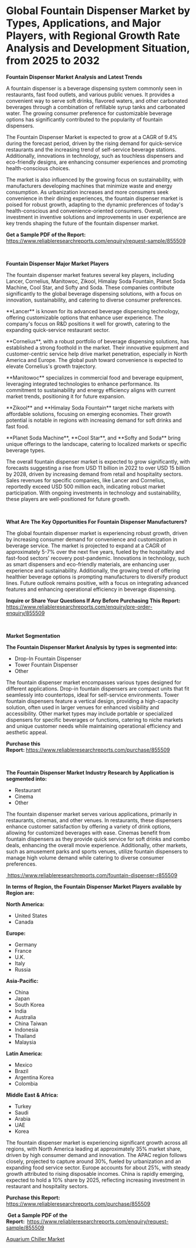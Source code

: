 <p><h1>Global Fountain Dispenser Market by Types, Applications, and Major Players, with Regional Growth Rate Analysis and Development Situation, from 2025 to 2032</h1></p><p><strong>Fountain Dispenser Market Analysis and Latest Trends</strong></p>
<p><p>A fountain dispenser is a beverage dispensing system commonly seen in restaurants, fast food outlets, and various public venues. It provides a convenient way to serve soft drinks, flavored waters, and other carbonated beverages through a combination of refillable syrup tanks and carbonated water. The growing consumer preference for customizable beverage options has significantly contributed to the popularity of fountain dispensers.</p><p>The Fountain Dispenser Market is expected to grow at a CAGR of 9.4% during the forecast period, driven by the rising demand for quick-service restaurants and the increasing trend of self-service beverage stations. Additionally, innovations in technology, such as touchless dispensers and eco-friendly designs, are enhancing consumer experiences and promoting health-conscious choices. </p><p>The market is also influenced by the growing focus on sustainability, with manufacturers developing machines that minimize waste and energy consumption. As urbanization increases and more consumers seek convenience in their dining experiences, the fountain dispenser market is poised for robust growth, adapting to the dynamic preferences of today's health-conscious and convenience-oriented consumers. Overall, investment in inventive solutions and improvements in user experience are key trends shaping the future of the fountain dispenser market.</p></p>
<p><strong>Get a Sample PDF of the Report:&nbsp;</strong> <a href="https://www.reliableresearchreports.com/enquiry/request-sample/855509?utm_campaign=2461&utm_medium=2&utm_source=Github&utm_content=ia&utm_term=20022025&utm_id=fountain-dispenser">https://www.reliableresearchreports.com/enquiry/request-sample/855509</a></p>
<p>&nbsp;</p>
<p><strong>Fountain Dispenser Major Market Players</strong></p>
<p><p>The fountain dispenser market features several key players, including Lancer, Cornelius, Manitowoc, Zikool, Himalay Soda Fountain, Planet Soda Machine, Cool Star, and Softy and Soda. These companies contribute significantly to the global beverage dispensing solutions, with a focus on innovation, sustainability, and catering to diverse consumer preferences.</p><p>**Lancer** is known for its advanced beverage dispensing technology, offering customizable options that enhance user experience. The company's focus on R&D positions it well for growth, catering to the expanding quick-service restaurant sector.</p><p>**Cornelius**, with a robust portfolio of beverage dispensing solutions, has established a strong foothold in the market. Their innovative equipment and customer-centric service help drive market penetration, especially in North America and Europe. The global push toward convenience is expected to elevate Cornelius's growth trajectory.</p><p>**Manitowoc** specializes in commercial food and beverage equipment, leveraging integrated technologies to enhance performance. Its commitment to sustainability and energy efficiency aligns with current market trends, positioning it for future expansion.</p><p>**Zikool** and **Himalay Soda Fountain** target niche markets with affordable solutions, focusing on emerging economies. Their growth potential is notable in regions with increasing demand for soft drinks and fast food.</p><p>**Planet Soda Machine**, **Cool Star**, and **Softy and Soda** bring unique offerings to the landscape, catering to localized markets or specific beverage types. </p><p>The overall fountain dispenser market is expected to grow significantly, with forecasts suggesting a rise from USD 11 billion in 2022 to over USD 15 billion by 2028, driven by increasing demand from retail and hospitality sectors. Sales revenues for specific companies, like Lancer and Cornelius, reportedly exceed USD 500 million each, indicating robust market participation. With ongoing investments in technology and sustainability, these players are well-positioned for future growth.</p></p>
<p>&nbsp;</p>
<p><strong>What Are The Key Opportunities For Fountain Dispenser Manufacturers?</strong></p>
<p><p>The global fountain dispenser market is experiencing robust growth, driven by increasing consumer demand for convenience and customization in beverage service. The market is projected to expand at a CAGR of approximately 5-7% over the next five years, fueled by the hospitality and fast-food sectors' recovery post-pandemic. Innovations in technology, such as smart dispensers and eco-friendly materials, are enhancing user experience and sustainability. Additionally, the growing trend of offering healthier beverage options is prompting manufacturers to diversify product lines. Future outlook remains positive, with a focus on integrating advanced features and enhancing operational efficiency in beverage dispensing.</p></p>
<p><strong>Inquire or Share Your Questions If Any Before Purchasing This Report:</strong> <a href="https://www.reliableresearchreports.com/enquiry/pre-order-enquiry/855509?utm_campaign=2461&utm_medium=2&utm_source=Github&utm_content=ia&utm_term=20022025&utm_id=fountain-dispenser">https://www.reliableresearchreports.com/enquiry/pre-order-enquiry/855509</a></p>
<p>&nbsp;</p>
<p><strong>Market Segmentation</strong></p>
<p><strong>The Fountain Dispenser Market Analysis by types is segmented into:</strong></p>
<p><ul><li>Drop-In Fountain Dispenser</li><li>Tower Fountain Dispenser</li><li>Other</li></ul></p>
<p><p>The fountain dispenser market encompasses various types designed for different applications. Drop-in fountain dispensers are compact units that fit seamlessly into countertops, ideal for self-service environments. Tower fountain dispensers feature a vertical design, providing a high-capacity solution, often used in larger venues for enhanced visibility and accessibility. Other market types may include portable or specialized dispensers for specific beverages or functions, catering to niche markets and unique customer needs while maintaining operational efficiency and aesthetic appeal.</p></p>
<p><strong>Purchase this Report:&nbsp;</strong><a href="https://www.reliableresearchreports.com/purchase/855509?utm_campaign=2461&utm_medium=2&utm_source=Github&utm_content=ia&utm_term=20022025&utm_id=fountain-dispenser">https://www.reliableresearchreports.com/purchase/855509</a></p>
<p>&nbsp;</p>
<p><strong>The Fountain Dispenser Market Industry Research by Application is segmented into:</strong></p>
<p><ul><li>Restaurant</li><li>Cinema</li><li>Other</li></ul></p>
<p><p>The fountain dispenser market serves various applications, primarily in restaurants, cinemas, and other venues. In restaurants, these dispensers enhance customer satisfaction by offering a variety of drink options, allowing for customized beverages with ease. Cinemas benefit from fountain dispensers as they provide quick service for soft drinks and combo deals, enhancing the overall movie experience. Additionally, other markets, such as amusement parks and sports venues, utilize fountain dispensers to manage high volume demand while catering to diverse consumer preferences.</p></p>
<p><a href="https://www.reliableresearchreports.com/fountain-dispenser-r855509?utm_campaign=2461&utm_medium=2&utm_source=Github&utm_content=ia&utm_term=20022025&utm_id=fountain-dispenser">&nbsp;https://www.reliableresearchreports.com/fountain-dispenser-r855509</a></p>
<p><strong>In terms of Region, the Fountain Dispenser Market Players available by Region are:</strong></p>
<p>
    <p> <strong> North America: </strong>
        <ul>
            <li>United States</li>
            <li>Canada</li>
        </ul>
        </p> 
    <p> <strong> Europe: </strong>
        <ul>
            <li>Germany</li>
            <li>France</li>
            <li>U.K.</li>
            <li>Italy</li>
            <li>Russia</li>
        </ul>
        </p> 
    <p> <strong> Asia-Pacific: </strong>
        <ul>
            <li>China</li>
            <li>Japan</li>
            <li>South Korea</li>
            <li>India</li>
            <li>Australia</li>
            <li>China Taiwan</li>
            <li>Indonesia</li>
            <li>Thailand</li>
            <li>Malaysia</li>
        </ul>
        </p> 
    <p> <strong> Latin America: </strong>
        <ul>
            <li>Mexico</li>
            <li>Brazil</li>
            <li>Argentina Korea</li>
            <li>Colombia</li>
        </ul>
        </p> 
    <p> <strong> Middle East & Africa: </strong>
        <ul>
            <li>Turkey</li>
            <li>Saudi</li>
            <li>Arabia</li>
            <li>UAE</li>
            <li>Korea</li>
        </ul>
    </p>
    </p>
<p><p>The fountain dispenser market is experiencing significant growth across all regions, with North America leading at approximately 35% market share, driven by high consumer demand and innovation. The APAC region follows closely, projected to capture around 30%, fueled by urbanization and an expanding food service sector. Europe accounts for about 25%, with steady growth attributed to rising disposable incomes. China is rapidly emerging, expected to hold a 10% share by 2025, reflecting increasing investment in restaurant and hospitality sectors.</p></p>
<p><strong>Purchase this Report: </strong><a href="https://www.reliableresearchreports.com/purchase/855509?utm_campaign=2461&utm_medium=2&utm_source=Github&utm_content=ia&utm_term=20022025&utm_id=fountain-dispenser">https://www.reliableresearchreports.com/purchase/855509</a></p>
<p>&nbsp;<strong>Get a Sample PDF of the Report:&nbsp;&nbsp;</strong><a href="https://www.reliableresearchreports.com/enquiry/request-sample/855509?utm_campaign=2461&utm_medium=2&utm_source=Github&utm_content=ia&utm_term=20022025&utm_id=fountain-dispenser">https://www.reliableresearchreports.com/enquiry/request-sample/855509</a></p>
<p><strong></strong></p>
<p><p><a href="https://github.com/techerghalim/Market-Research-Report-List-1/blob/main/aquarium-chiller-market.md?utm_campaign=2461&utm_medium=2&utm_source=Github&utm_content=ia&utm_term=20022025&utm_id=fountain-dispenser">Aquarium Chiller Market</a></p></p>